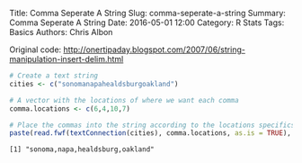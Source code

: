 Title: Comma Seperate A String
Slug: comma-seperate-a-string
Summary: Comma Seperate A String
Date: 2016-05-01 12:00
Category: R Stats
Tags: Basics
Authors: Chris Albon


Original code: http://onertipaday.blogspot.com/2007/06/string-manipulation-insert-delim.html


```R
# Create a text string
cities <- c("sonomanapahealdsburgoakland")
```


```R
# A vector with the locations of where we want each comma
comma.locations <- c(6,4,10,7)
```


```R
# Place the commas into the string according to the locations specifics in comma.locations
paste(read.fwf(textConnection(cities), comma.locations, as.is = TRUE), collapse = ",")
```




    [1] "sonoma,napa,healdsburg,oakland"
